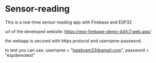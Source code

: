 # Sensor-reading
This is a real-time sensor reading app with Firebase and ESP32

url of the developed website: https://esp-firebase-demo-4d1c7.web.app/

the webapp is secured with https protocol and username-password.

to test you can use: username = "hajebram23@gmail.com", password = "espdemotest"

